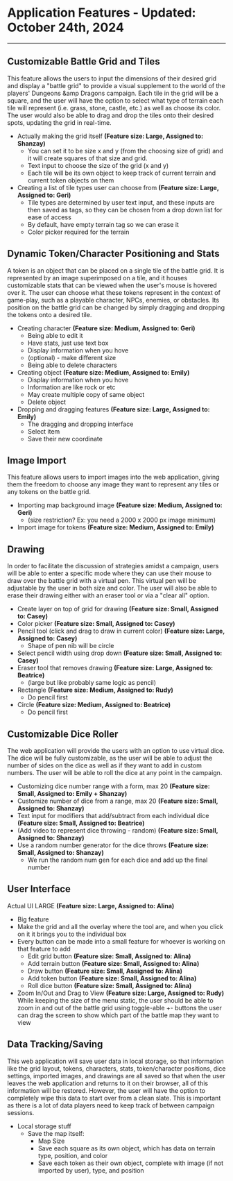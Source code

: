 # Application Features - Updated: October 24th, 2024
---
## Customizable Battle Grid and Tiles

This feature allows the users to input the dimensions of their desired grid and display a "battle grid" to provide a visual supplement to the world of the players' Dungeons &amp Dragons campaign. Each tile in the grid will be a square, and the user will have the option to select what type of terrain each tile will represent (i.e. grass, stone, castle, etc.) as well as choose its color. The user would also be able to drag and drop the tiles onto their desired spots, updating the grid in real-time.
- Actually making the grid itself **(Feature size: Large, Assigned to: Shanzay)**
  - You can set it to be size x and y (from the choosing size of grid) and it will create squares of that size and grid. 
  - Text input to choose the size of the grid (x and y)
  - Each tile will be its own object to keep track of current terrain and current token objects on them
- Creating a list of tile types user can choose from **(Feature size: Large, Assigned to: Geri)**
  - Tile types are determined by user text input, and these inputs are then saved as tags, so they can be chosen from a drop down list for ease of access
  - By default, have empty terrain tag so we can erase it
  - Color picker required for the terrain 

## Dynamic Token/Character Positioning and Stats

A token is an object that can be placed on a single tile of the battle grid. It is represented by an image superimposed on a tile, and it houses customizable stats that can be viewed when the user's mouse is hovered over it. The user can choose what these tokens represent in the context of game-play, such as a playable character, NPCs, enemies, or obstacles. Its position on the battle grid can be changed by simply dragging and dropping the tokens onto a desired tile.

- Creating character **(Feature size: Medium, Assigned to: Geri)**
  - Being able to edit it
  - Have stats, just use text box
  - Display information when you hove
  - (optional) - make different size
  - Being able to delete characters
- Creating object **(Feature size: Medium, Assigned to: Emily)**
  - Display information when you hove
  - Information are like rock or etc
  - May create multiple copy of same object
  - Delete object
- Dropping and dragging features **(Feature size: Large, Assigned to: Emily)**
  - The dragging and dropping interface
  - Select item
  - Save their new coordinate

## Image Import

This feature allows users to import images into the web application, giving them the freedom to choose any image they want to represent any tiles or any tokens on the battle grid. 
- Importing map background image **(Feature size: Medium, Assigned to: Geri)**
  - (size restriction? Ex: you need a 2000 x 2000 px image minimum) 
- Import image for tokens **(Feature size: Medium, Assigned to: Emily)**

## Drawing 

In order to facilitate the discussion of strategies amidst a campaign, users will be able to enter a specific mode where they can use their mouse to draw over the battle grid with a virtual pen. This virtual pen will be adjustable by the user in both size and color. The user will also be able to erase their drawing either with an eraser tool or via a "clear all" option.

- Create layer on top of grid for drawing **(Feature size: Small, Assigned to: Casey)**
- Color picker **(Feature size: Small, Assigned to: Casey)**
- Pencil tool (click and drag to draw in current color) **(Feature size: Large, Assigned to: Casey)**
  - Shape of pen nib will be circle
- Select pencil width using drop down **(Feature size: Small, Assigned to: Casey)**
- Eraser tool that removes drawing **(Feature size: Large, Assigned to: Beatrice)**
  - (large but like probably same logic as pencil)
- Rectangle **(Feature size: Medium, Assigned to: Rudy)**
  - Do pencil first
- Circle **(Feature size: Medium, Assigned to: Beatrice)**
  - Do pencil first

## Customizable Dice Roller

The web application will provide the users with an option to use virtual dice. The dice will be fully customizable, as the user will be able to adjust the number of sides on the dice as well as if they want to add in custom numbers. The user will be able to roll the dice at any point in the campaign.

- Customizing dice number range with a form, max 20 **(Feature size: Small, Assigned to: Emily + Shanzay)**
- Customize number of dice from a range, max 20 **(Feature size: Small, Assigned to: Shanzay)**
- Text input for modifiers that add/subtract from each individual dice **(Feature size: Small, Assigned to: Beatrice)**
- (Add video to represent dice throwing - random) **(Feature size: Small, Assigned to: Shanzay)**
- Use a random number generator for the dice throws **(Feature size: Small, Assigned to: Shanzay)**
  - We run the random num gen for each dice and add up the final number

## User Interface
Actual UI LARGE **(Feature size: Large, Assigned to: Alina)**
- Big feature
- Make the grid and all the overlay where the tool are, and when you click on it it brings you to the individual box
- Every button can be made into a small feature for whoever is working on that feature to add 
  - Edit grid button **(Feature size: Small, Assigned to: Alina)**
  - Add terrain button **(Feature size: Small, Assigned to: Alina)**
  - Draw button **(Feature size: Small, Assigned to: Alina)**
  - Add token button **(Feature size: Small, Assigned to: Alina)**
  - Roll dice button **(Feature size: Small, Assigned to: Alina)**
- Zoom In/Out and Drag to View **(Feature size: Large, Assigned to: Rudy)**
While keeping the size of the menu static, the user should be able to zoom in and out of the battle grid using toggle-able +- buttons
the user can drag the screen to show which part of the battle map they want to view


## Data Tracking/Saving

This web application will save user data in local storage, so that information like the grid layout, tokens, characters, stats, token/character positions, dice settings, imported images, and drawings are all saved so that when the user leaves the web application and returns to it on their browser, all of this information will be restored. However, the user will have the option to completely wipe this data to start over from a clean slate. This is important as there is a lot of data players need to keep track of between campaign sessions.
- Local storage stuff 
  - Save the map itself:
    - Map Size
    - Save each square as its own object, which has data on terrain type, position, and color
    - Save each token as their own object, complete with image (if not imported by user), type, and position
